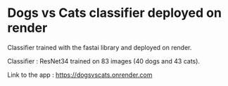 # Dogs vs Cats classifier deployed on render 

Classifier trained with the fastai library and deployed on render. 

Classifier : ResNet34 trained on 83 images (40 dogs and 43 cats).

Link to the app : https://dogsvscats.onrender.com




